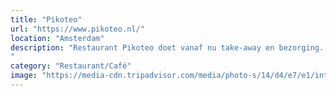 ```yaml
---
title: "Pikoteo"
url: "https://www.pikoteo.nl/"
location: "Amsterdam"
description: "Restaurant Pikoteo doet vanaf nu take-away en bezorging. Zie de website (link hierboven) voor het menu en de informatie.
"
category: "Restaurant/Café"
image: "https://media-cdn.tripadvisor.com/media/photo-s/14/d4/e7/e1/interior.jpg"
---
```

